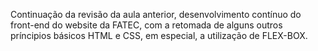 Continuação da revisão da aula anterior, desenvolvimento contínuo do front-end do website da FATEC, com a retomada de alguns outros príncipios básicos HTML e CSS, em especial, a utilização de FLEX-BOX.
